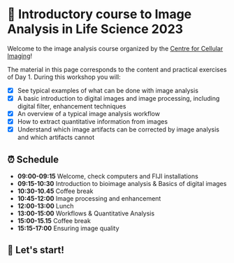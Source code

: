 # :microscope: Introductory course to Image Analysis in Life Science 2023

Welcome to the image analysis course organized by the [Centre for Cellular Imaging](https://www.gu.se/en/core-facilities/infrastructure-at-core-facilities/centre-for-cellular-imaging)! 

The material in this page corresponds to the content and practical exercises of Day 1. During this workshop you will:

- [x] See typical examples of what can be done with image analysis
- [x] A basic introduction to digital images and image processing, including digital filter, enhancement techniques
- [x] An overview of a typical image analysis workflow
- [x] How to extract quantitative information from images
- [x] Understand which image artifacts can be corrected by image analysis and which artifacts cannot 

## :alarm_clock: Schedule

* **09:00-09:15** Welcome, check computers and FIJI installations
* **09:15-10:30** Introduction to bioimage analysis & Basics of digital images
* **10:30-10.45** Coffee break
* **10:45-12:00** Image processing and enhancement
* **12:00-13:00** Lunch
* **13:00-15:00** Workflows & Quantitative Analysis
* **15:00-15.15** Coffee break
* **15:15-17:00** Ensuring image quality

## :muscle: Let's start!
